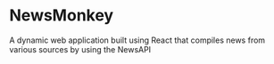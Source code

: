 # NewsMonkey
A dynamic web application built using React that compiles news from various sources by using the NewsAPI
